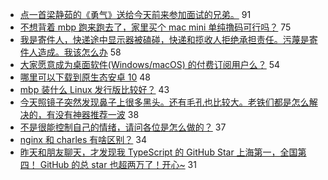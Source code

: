 - [点一首梁静茹的《勇气》送给今天前来参加面试的兄弟。](https://www.v2ex.com/t/626736) 91
- [不想背着 mbp 跑来跑去了，家里买个 mac mini 单纯撸码可行吗？](https://www.v2ex.com/t/626722) 75
- [我是寄件人，快递途中显示器被磕碰，快递和揽收人拒绝承担责任。污蔑是寄件人造成。我该怎么办](https://www.v2ex.com/t/626776) 58
- [大家愿意成为桌面软件(Windows/macOS) 的付费订阅用户么？](https://www.v2ex.com/t/626840) 54
- [哪里可以下载到原生态安卓 10](https://www.v2ex.com/t/626737) 48
- [mbp 装什么 Linux 发行版比较好？](https://www.v2ex.com/t/626809) 43
- [今天照镜子突然发现鼻子上很多黑头。还有毛孔也比较大。老铁们都是怎么解决的，有没有神器推荐一波](https://www.v2ex.com/t/626834) 38
- [不是很能控制自己的情绪，请问各位是怎么做的？](https://www.v2ex.com/t/626780) 37
- [nginx 和 charles 有啥区别？](https://www.v2ex.com/t/626788) 34
- [昨天和朋友聊天，才发现我 TypeScript 的 GitHub Star 上海第一，全国第四！ GitHub 的总 star 也超两万了！开心~](https://www.v2ex.com/t/626718) 31